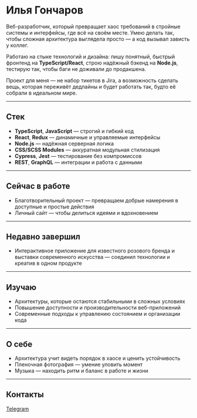 # Илья Гончаров

Веб-разработчик, который превращает хаос требований в стройные системы и интерфейсы, где всё на своём месте. Умею делать так, чтобы сложная архитектура выглядела просто — а код вызывал зависть у коллег.

Работаю на стыке технологий и дизайна: пишу понятный, быстрый фронтенд на **TypeScript/React**, строю надёжный бэкенд на **Node.js**, тестирую так, чтобы баги не доживали до продакшена.

Проект для меня — не набор тикетов в Jira, а возможность сделать вещь, которая переживёт дедлайны и будет работать так, будто её собрали в идеальном мире.

---

## Стек
- **TypeScript**, **JavaScript** — строгий и гибкий код  
- **React**, **Redux** — динамичные и управляемые интерфейсы  
- **Node.js** — надёжная серверная логика  
- **CSS/SCSS Modules** — аккуратная модульная стилизация  
- **Cypress**, **Jest** — тестирование без компромиссов  
- **REST**, **GraphQL** — интеграции и работа с данными  

---

## Сейчас в работе
- Благотворительный проект — превращаем добрые намерения в доступные и простые действия  
- Личный сайт — чтобы делиться идеями и вдохновением  

---

## Недавно завершил
- Интерактивное приложение для известного розового бренда и выставки современного искусства — соединил технологии и креатив в одном продукте  

---

## Изучаю
- Архитектуры, которые остаются стабильными в сложных условиях  
- Повышение доступности и производительности веб-приложений  
- Современные подходы к управлению состоянием и организации кода  

---

## О себе
- Архитектура учит видеть порядок в хаосе и ценить устойчивость  
- Пленочная фотография — умение уловить момент  
- Музыка — находить ритм и баланс в работе и жизни  

---

## Контакты
[Telegram](https://t.me/illiaGoncharov)
